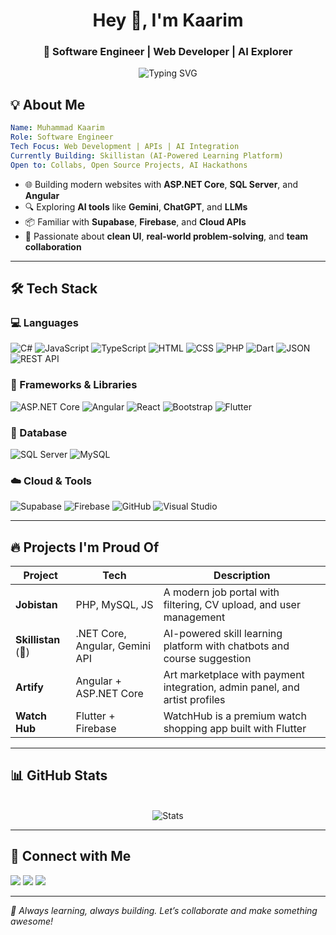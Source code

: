 <h1 align="center">Hey 👋, I'm Kaarim</h1>
<h3 align="center">🚀 Software Engineer | Web Developer | AI Explorer</h3>

<p align="center">
  <img src="https://readme-typing-svg.demolab.com?font=Fira+Code&size=22&pause=1000&center=true&width=435&lines=Full-Stack+Web+Dev;DotNet+%7C+SQL+%7C+Angular+Pro;AI+Enthusiast+%7C+Tech+Visionary;Let's+Build+Cool+Stuff+Together!" alt="Typing SVG" />
</p>

## 💡 About Me

```yaml
Name: Muhammad Kaarim
Role: Software Engineer
Tech Focus: Web Development | APIs | AI Integration
Currently Building: Skillistan (AI-Powered Learning Platform)
Open to: Collabs, Open Source Projects, AI Hackathons
```

* 🌐 Building modern websites with **ASP.NET Core**, **SQL Server**, and **Angular**
* 🔍 Exploring **AI tools** like **Gemini**, **ChatGPT**, and **LLMs**
* 📦 Familiar with **Supabase**, **Firebase**, and **Cloud APIs**
* 🎯 Passionate about **clean UI**, **real-world problem-solving**, and **team collaboration**

---

## 🛠 Tech Stack

### 💻 Languages

![C#](https://img.shields.io/badge/C%23-239120?style=flat\&logo=c-sharp\&logoColor=white)
![JavaScript](https://img.shields.io/badge/JavaScript-F7DF1E?style=flat\&logo=javascript\&logoColor=black)
![TypeScript](https://img.shields.io/badge/TypeScript-3178C6?style=flat\&logo=typescript\&logoColor=white)
![HTML](https://img.shields.io/badge/HTML5-E34F26?style=flat\&logo=html5\&logoColor=white)
![CSS](https://img.shields.io/badge/CSS3-1572B6?style=flat\&logo=css3\&logoColor=white)
![PHP](https://img.shields.io/badge/PHP-777BB4?style=flat\&logo=php\&logoColor=white)
![Dart](https://img.shields.io/badge/Dart-0175C2?style=flat\&logo=dart\&logoColor=white)
![JSON](https://img.shields.io/badge/JSON-000000?style=flat\&logo=json\&logoColor=white)
![REST API](https://img.shields.io/badge/REST-API-black?style=flat\&logo=rest\&logoColor=white)

### 🧩 Frameworks & Libraries

![ASP.NET Core](https://img.shields.io/badge/ASP.NET_Core-512BD4?style=flat\&logo=.net\&logoColor=white)
![Angular](https://img.shields.io/badge/Angular-DD0031?style=flat\&logo=angular\&logoColor=white)
![React](https://img.shields.io/badge/React-20232A?style=flat\&logo=react\&logoColor=61DAFB)
![Bootstrap](https://img.shields.io/badge/Bootstrap-563D7C?style=flat\&logo=bootstrap\&logoColor=white)
![Flutter](https://img.shields.io/badge/Flutter-blue?style=flat\&logo=flutter\&logoColor=white)

### 💃 Database

![SQL Server](https://img.shields.io/badge/SQL_Server-CC2927?style=flat\&logo=microsoft-sql-server\&logoColor=white)
![MySQL](https://img.shields.io/badge/MySQL-4479A1?style=flat\&logo=mysql\&logoColor=white)

### ☁️ Cloud & Tools

![Supabase](https://img.shields.io/badge/Supabase-3ECF8E?style=flat\&logo=supabase\&logoColor=white)
![Firebase](https://img.shields.io/badge/Firebase-FFCA28?style=flat\&logo=firebase\&logoColor=black)
![GitHub](https://img.shields.io/badge/GitHub-181717?style=flat\&logo=github\&logoColor=white)
![Visual Studio](https://img.shields.io/badge/Visual_Studio-5C2D91?style=flat\&logo=visual-studio\&logoColor=white)

---

## 🔥 Projects I'm Proud Of

| Project             | Tech                           | Description                                                                |
| ------------------- | ------------------------------ | -------------------------------------------------------------------------- |
| **Jobistan**         | PHP, MySQL, JS                 | A modern job portal with filtering, CV upload, and user management         |
| **Skillistan** (🚧) | .NET Core, Angular, Gemini API | AI-powered skill learning platform with chatbots and course suggestion      |
| **Artify**          | Angular + ASP.NET Core         | Art marketplace with payment integration, admin panel, and artist profiles  |
| **Watch Hub**       | Flutter + Firebase             | WatchHub is a premium watch shopping app built with Flutter                 |

---

## 📊 GitHub Stats

<p align="center">
<!--   <img src="https://github-readme-streak-stats.herokuapp.com?user=KaarimHussain&theme=react&date_format=M%20j%5B%2C%20Y%5D" alt="Streak" /> -->
  <br />
  <img src="https://github-readme-stats.vercel.app/api?username=KaarimHussain&show_icons=true&theme=radical" alt="Stats" />
</p>

---

## 🤝 Connect with Me

<p align="left">
  <a href="https://www.linkedin.com/in/kaarim-hussain-bb2559270?utm_source=share&utm_campaign=share_via&utm_content=profile&utm_medium=android_app" target="_blank"><img src="https://img.shields.io/badge/LinkedIn-blue?style=flat&logo=linkedin" /></a>
  <a href="mailto:kaariminnocent@gmail.com"><img src="https://img.shields.io/badge/Email-D14836?style=flat&logo=gmail&logoColor=white"/></a>
  <a href="https://github.com/KaarimHussain"><img src="https://img.shields.io/badge/GitHub-100000?style=flat&logo=github&logoColor=white"/></a>
</p>

---

*🚀 Always learning, always building. Let’s collaborate and make something awesome!*

